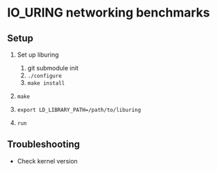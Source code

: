 IO_URING networking benchmarks
===

## Setup

1. Set up liburing
    1. git submodule init
    2. `./configure`
    3. `make install`

2. `make`

3. `export LD_LIBRARY_PATH=/path/to/liburing`

4. `run`

## Troubleshooting

- Check kernel version